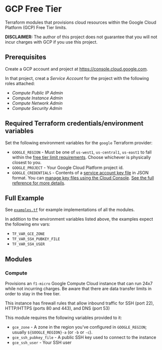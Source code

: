 # GCP Free Tier
Terraform modules that provisions cloud resources within the Google Cloud Platform (GCP) Free Tier limits.  

**DISCLAIMER:** The author of this project does not guarantee that you will not incur charges with GCP if you use this project.

## Prerequisites

Create a GCP account and project at https://console.cloud.google.com.

In that project, creat a _Service Account_ for the project with the following roles attached:

- _Compute Public IP Admin_
- _Compute Instance Admin_
- _Compute Network Admin_
- _Compute Security Admin_

## Required Terraform credentials/environment variables
Set the following environment variables for the `google` Terraform provider:

- `GOOGLE_REGION` - Must be one of `us-west1`, `us-central1`, `us-east1` to fall within the [free tier limit requirements](https://cloud.google.com/free/docs/gcp-free-tier#free-tier-usage-limits).  Choose whichever is physically closest to you.
- `GOOGLE_PROJECT` - Your Google Cloud Platform project id.
- `GOOGLE_CREDENTIALS` - Contents of a [service account key file](https://cloud.google.com/iam/docs/creating-managing-service-account-keys) in JSON format. You can [manage key files using the Cloud Console](https://console.cloud.google.com/apis/credentials/serviceaccountkey). [See the full reference for more details](https://registry.terraform.io/providers/hashicorp/google/latest/docs/guides/provider_reference#full-reference).

## Full Example

See [`examples.tf`](./examples.tf) for example implementations of all the modules.

In addition to the environment variables listed above, the examples expect the following env vars:

- `TF_VAR_GCE_ZONE`
- `TF_VAR_SSH_PUBKEY_FILE`
- `TF_VAR_SSH_USER`

## Modules

### Compute

Provisions an `f1-micro` Google Compute Cloud instance that can run 24x7 while not incurring charges.  Be aware that there are data transfer limits in order to stay in the free tier.

This instance has firewall rules that allow inbound traffic for SSH (port 22), HTTP/HTTPS (ports 80 and 443), and DNS (port 53)

This module requires the following variables provided to it:

- `gce_zone` - A zone in the region you've configured in `GOOGLE_REGION`; usually `${GOOGLE_REGION}-a` (or `-b` or `-c`).
- `gce_ssh_pubkey_file` - A public SSH key used to connect to the instance
- `gce_ssh_user` - Your SSH user